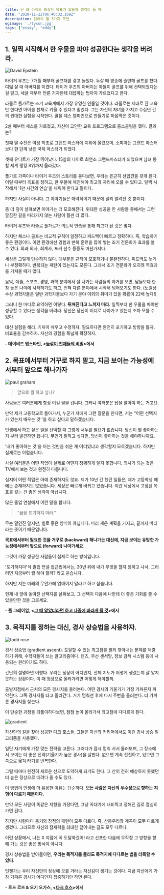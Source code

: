 ```yaml
---
title: 난 왜 아직도 확실한 목표가 없을까 생각이 들 때 
date: "2020-11-22T06:40:32.169Z"
description: 읽어야 할 3가지 조언
ogimage: './tyson.jpg'
tags: ["essay", "eddy"]
---
```





## 1. 일찍 시작해서 한 우물을 파야 성공한다는 생각을 버려라.

![David Epstein](./david.jpg)



타이거 우즈는 7개월 때부터 골프채를 갖고 놀았다. 두살 때 방송에 출연해 골프를 쳤다. 여덟 살 때 아버지를 이겼다. 타이거 우즈의 아버지는 아들이 골프를 위해 선택되었다는 걸 알고, 세살 때부터 언론 기자한테 대답하는 법까지 가르쳤다고 한다.  

라즐로 폴가르는 조기 교육계에서 가장 유명한 인물일 것이다. 라즐로는 제대로 된 교육만 한다면 아이를 천재로 키울 수 있다고 믿었다. 그는 자신의 자녀를 가지고 수십년 간의 원대한 실험을 시작한다. 딸을 체스 챔피언으로 만들기로 마음먹은 것이다. 

2살 때부터 체스를 가르쳤고, 자신이 고안한 교육 프로그램으로 홈스쿨링을 했다. 결과는? 

첫째 딸 수잔은 여성 최초로 그랜드 마스터에 지위에 올랐으며, 소피아는 그랜드 마스터보다 한 단계 낮은 국제 마스터가 되었다. 

셋째 유디트가 가장 뛰어났다. 15살의 나이로 최연소 그랜드마스터가 되었으며 남녀 통합 세계 랭킹 8위까지 올라갔다.

폴가르 가족이나 타이거 우즈의 스토리를 듣다보면, 우리는 은근히 선입견을 갖게 된다. 어릴 때부터 목표를 정하고, 한 우물에 매진해야 최고의 자리에 오를 수 있다고. 일찍 시작해서 '1만 시간의 연습'을 채워야 한다고 말이다. 

하지만 사실이 아니다. 그 이야기들은 매력적이기 때문에 널리 알려진 것 뿐이다. 

좀 더 깊이 살펴보면 이야기는 더 모호해진다. 위대한 성공을 한 사람들 중에서는 그런 깔끔한 길을 따라가지 않는 사람이 훨씬 더 많다. 

타이거 우즈와 라즐로 폴가르가 의도적 연습을 통해 최고가 된 것은 맞다. 

하지만 체스나 골프는 비교적 규칙이 일정하고 피드백이 빠르고 정확하다. 즉, 학습하기 좋은 환경이다. 이런 환경에선 경험과 반복 훈련을 많이 쌓는 조기 전문화가 효과를 볼 수 있다. 외과 의사, 회계사, 포커 선수 등등도 마찬가지다.


세상은 그렇게 단순하지 않다. 대부분은 규칙이 모호하거나 불완전하다. 피드백도 늦거나 부정확하다. 반복되는 패턴이 있는지도 모른다. 그래서 조기 전문화가 오히려 역효과를 가져올 때가 많다.


음악, 예술, 스포츠, 경영, 과학 분야에서 잘 나가는 사람들의 과거를 보면, 남들보다 한참 늦은 나이에 시작하기도 하고, 전혀 다른 분야에서 시작해 넘어오기도 한다. (노벨상 수상 과학자들은 일반 과학자들보다 자기 분야 이외의 취미가 있을 확률이 22배 높다!)

그러니 한 마디로 요약하면 이렇다. **뒤쳐진다고 느끼지 마라.** 일찍부터 한 우물을 파야만 성공할 수 있다는 생각을 버려라. 당신은 당신이 어디로 나아가고 있는지 조차 모를 수 있다. 

대신 실험을 해라. 기꺼이 배우고 수정하자. 필요하다면 완전히 포기하고 방향을 틀자.  비효율을 감수하자. 자신의 경험을 폭넓게 확장하자. 



**- 데이비드 엡스타인, <[늦깎이 천재들의 비밀](http://www.yes24.com/Product/Goods/90175929)>에서** 



## 2. 목표에서부터 거꾸로 하지 말고, 지금 보이는 가능성에서부터 앞으로 해나가자



![paul graham](./paul.png)





> 앞으로 뭘 하고 싶니?

사람들은 여러분에게 항상 이걸 물을 겁니다. 그러니 여러분은 답을 알아야 하는 거고요. 

만약 제가 고등학교로 돌아가서, 누군가 저에게 그런 질문을 한다면, 저는 "어떤 선택지가 있는지 배우는 것''을 하고 싶다고 말하겠습니다. 

인생에서 하고 싶은 일을 선택할 때 그렇게 서두를 필요가 없습니다. 당신이 뭘 좋아하는지 부터 발견하면 됩니다. 무언가 잘하고 싶다면, 당신이 좋아하는 것을 해야하니까요.

'내가 좋아하는 것'을 아는 것만큼 쉬운 게 어디있냐고 생각할지 모르겠습니다. 하지만 실제로는 어렵습니다. 


사실 여러분은 어떤 직업이 실제로 어떤지 정확하게 알지 못합니다. 의사가 되는 것은 TV에서 보는 것과 완전히 다릅니다. 



심지어 어떤 직업은 아예 존재하지도 않죠. 제가 10년 간 했던 일들은, 제가 고등학생 때에는 존재하지도 않았습니다. 세상은 빠르게 바뀌고 있습니다. 이런 세상에서 고정된 목표를 갖는 건 좋은 생각이 아닙니다.

많은 졸업 연설에서 이런 말을 합니다. 

> "꿈을 포기하지 마라." 

무슨 말인진 알지만, 별로 좋은 방식이 아닙니다. 미리 세운 계획을 가지고, 끝까지 버티라는 뜻이기 때문입니다.

**목표에서부터 필요한 것을 거꾸로 (backward) 해나가는 대신에, 지금 보이는 유망한 가능성에서부터 앞으로 (forward) 나아가세요.** 

그것이 가장 성공한 사람들이 실제로 하는 방식입니다. 

'포기하지마'식 졸업 연설 접근법에서는, 20년 뒤에 내가 무엇을 할지 정하고 나서, 그러려면 지금부터 뭘 해야 할까? 라고 묻습니다.

하지만 저는 미래의 무언가에 얽매이지 말라고 하고 싶습니다.

현재 내 앞에 놓여진 선택지를 살펴보고, 그 선택지 다음에 나한테 더 좋은 기회를 줄 수 있을만한 것을 고르세요.



**- 폴 그레이엄, <[그 때 알았더라면 하고 나중에 바라게 될 것](http://www.paulgraham.com/hs.html)>에서**



## 3. 목적지를 정하는 대신, 경사 상승법을 사용하자.



![todd rose](./todd.jpg)



경사 상승법 (gradient ascent). 도달할 수 있는 최고점을 빨리 찾아내는 문제를 해결하기 위해, 수학자들이 쓰는 알고리즘이다. 렌즈, 무선 센서망, 정보 검색 시스템 등에 사용되는 원리이기도 하다.



간단히 설명하면 이렇다. 우리는 정상이 어디인지, 전체 지도가 어떻게 생겼는지 잘 알지 못하는 상황이다. 이 때 정상으로 올라가려면 어떻게 해야할까. 



출발지점에서 근처의 모든 경사지를 둘러본다. 어떤 경사의 기울기가 가장 가파른지 파악한다. 그쪽 경사지를 타고 올라간다. 거기 멈춰선 후에 다시 주변을 둘러본다. 더 가파른 경사지를 찾는다. 

이 단순한 과정을 되풀이하다보면, 점점 높이 올라가서 최고점에 다다르게 된다.



![gradient](./gradient.jpeg)





자신만의 길을 찾아 성공한 다크 호스들. 그들은 자신의 커리어에서도 이런 경사 상승 알고리즘을 사용했다. 



일단 자기에게 가장 맞는 전략을 고른다. 그러다가 잠시 멈춰 서서 둘러보며, 그 장소에서 보이는 더 좋은 전략(기울기가 높은 경사)을 살핀다. 없으면 계속 전진하고, 있으면 그쪽으로 옮겨 타기를 반복한다. 

그럴 때마다 완전히 새로운 산으로 도약하게 되기도 한다. 그 산이 전혀 예상하지 못했던 더 높은 정상으로 데려다 줄 수도 있다.



이 방법이 인생에 더 유용한 이유는 단순하다. **모든 사람은 자신의 우수성으로 향하는 지형이 다르기 때문이다.** 

만약 모든 사람이 똑같은 지형을 가졌다면, 그냥 꼭대기에 내비찍고 정해진 길로 열심히 가면 된다. 

하지만 사람마다 동기와 장점의 패턴이 모두 다르다. 즉, 산봉우리와 계곡이 모두 다르게 생겼다. 그러므로 자신의 잠재력을 최대한 끌어내는 길도 모두 다르다. 

이런 상황에서, 나는 X 지점에 꼭 도달하겠어! 라고 선포한 다음에 무작정 그 방향을 향해 가는 것은 좋은 방식이 아니다.



경사 상승법을 받아들이면, **우리는 목적지를 몰라도 목적지에 다다르는 법을 터득할 수 있다.** 

언젠가는 우리 자신만의 정상에 오를 거라는 자신감이 생기는 것이다. 지금 자신에게 가장 가파른 경사가 어디인지 집중하기만 하면 된다.



**- 토드 로즈 & 오기 오가스, <[다크 호스](http://www.yes24.com/Product/Goods/77251201?OzSrank=1)>에서**

